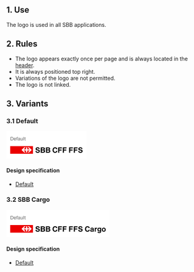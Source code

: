 ## 1. Use
The logo is used in all SBB applications.

## 2. Rules
* The logo appears exactly once per page and is always located in the [header](https://digital.sbb.ch/en/websites/modules/header).
* It is always positioned top right.
* Variations of the logo are not permitted.
* The logo is not linked.

## 3. Variants
### 3.1 Default
![Image of the SBB logo](https://raw.githubusercontent.com/sbb-design-systems/design-system-website-documentation/master/documentation/basics/brand/images/logo_default.png 'class: image')

#### Design specification
* [Default](https://www.sketch.com/s/80f12b3b-58e5-4b4c-98cd-c553bae18db0/a/4e5z4D#Inspector)

### 3.2 SBB Cargo
![Darstellung des SBB Cargo Logos](https://raw.githubusercontent.com/sbb-design-systems/design-system-website-documentation/master/documentation/basics/brand/images/logo_cargo.png 'class: image')

#### Design specification
* [Default](https://www.sketch.com/s/80f12b3b-58e5-4b4c-98cd-c553bae18db0/a/ewdAJP#Inspector)